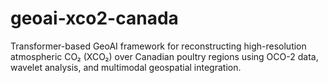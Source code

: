 # geoai-xco2-canada
Transformer-based GeoAI framework for reconstructing high-resolution atmospheric CO₂ (XCO₂) over Canadian poultry regions using OCO-2 data, wavelet analysis, and multimodal geospatial integration.
